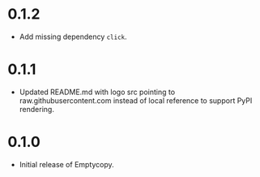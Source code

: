 # 0.1.2
- Add missing dependency `click`.

# 0.1.1
- Updated README.md with logo src pointing to raw.githubusercontent.com instead of local reference to support PyPI rendering.

# 0.1.0
- Initial release of Emptycopy.